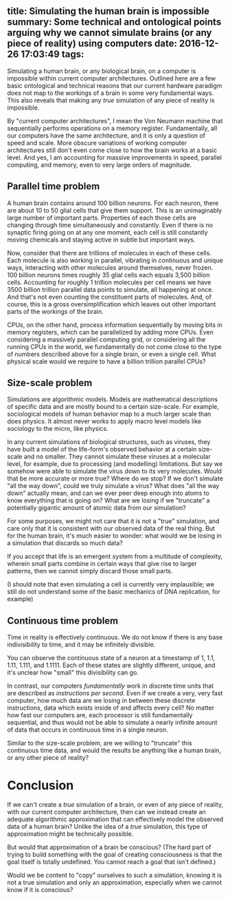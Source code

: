 title: Simulating the human brain is impossible
summary: Some technical and ontological points arguing why we cannot simulate brains (or any piece of reality) using computers
date: 2016-12-26 17:03:49
tags:
---

Simulating a human brain, or any biological brain, on a computer is impossible within current computer architectures. Outlined here are a few basic ontological and technical reasons that our current hardware paradigm does not map to the workings of a brain in some very fundamental ways. This also reveals that making any _true_ simulation of any piece of reality is impossible.

By "current computer architectures", I mean the Von Neumann machine that sequentially performs operations on a memory register. Fundamentally, all our computers have the same architecture, and it is only a question of speed and scale. More obscure variations of working computer architectures still don't even come close to how the brain works at a basic level. And yes, I am accounting for massive improvements in speed, parallel computing, and memory, even to very large orders of magnitude.

## Parallel time problem

A human brain contains around 100 billion neurons. For each neuron, there are about 10 to 50 glial cells that give them support. This is an unimaginably large number of important parts. Properties of each those cells are changing through time simultaneously and constantly. Even if there is no synaptic firing going on at any one moment, each cell is still constantly moving chemicals and staying active in subtle but important ways.

Now, consider that there are trillions of molecules in each of these cells. Each molecule is also working in parallel, vibrating in continuous and unique ways, interacting with other molecules around themselves, never frozen. 100 billion neurons times roughly 35 glial cells each equals 3,500 billion cells. Accounting for roughly 1 trillion molecules per cell means we have 3500 billion trillion parallel data points to simulate, all happening at once. And that's not even counting the constituent parts of molecules. And, of course, this is a gross oversimplification which leaves out other important parts of the workings of the brain.

CPUs, on the other hand, process information sequentially by moving bits in memory registers, which can be parallelized by adding more CPUs. Even considering a massively parallel computing grid, or considering all the running CPUs in the world, we fundamentally do not come close to the type of numbers described above for a single brain, or even a single cell. What physical scale would we require to have a billion trillion parallel CPUs?

## Size-scale problem

Simulations are algorithmic models. Models are mathematical descriptions of specific data and are mostly bound to a certain size-scale. For example, sociological models of human behavior map to a much larger scale than does physics. It almost never works to apply macro level models like sociology to the micro, like physics.

In any current simulations of biological structures, such as viruses, they have built a model of the life-form's observed behavior at a certain size-scale and no smaller. They cannot simulate these viruses at a molecular level, for example, due to processing (and modelling) limitations. But say we somehow were able to simulate the virus down to its very molecules. Would that be more accurate or more true? Where do we stop? If we don't simulate "all the way down", could we truly simulate a virus? What does "all the way down" actually mean, and can we ever peer deep enough into atoms to know everything that is going on? What are we losing if we "truncate" a potentially gigantic amount of atomic data from our simulation?

For some purposes, we might not care that it is not a "true" simulation, and care only that it is consistent with our observed data of the real thing. But for the human brain, it's much easier to wonder: what would we be losing in a simulation that discards so much data?

If you accept that life is an emergent system from a multitude of complexity, wherein small parts combine in certain ways that give rise to larger patterns, then we cannot simply discard those small parts.

(I should note that even simulating a cell is currently very implausible; we still do not understand some of the basic mechanics of DNA replication, for example)

## Continuous time problem

Time in reality is effectively continuous. We do not know if there is any base indivisibility to time, and it may be infinitely divisible.

You can observe the continuous state of a neuron at a timestamp of 1, 1.1, 1.11, 1.111, and 1.1111. Each of these states are slightly different, unique, and it's unclear how "small" this divisibility can go.

In contrast, our computers _fundamentally_ work in discrete time units that are described as _instructions per second_. Even if we create a very, very fast computer, how much data are we losing in between these discrete instructions, data which exists inside of and affects every cell? No matter how fast our computers are, each processor is still fundamentally sequential, and thus would not be able to simulate a nearly infinite amount of data that occurs in continuous time in a single neuron.

Similar to the size-scale problem, are we willing to "truncate" this continuous time data, and would the results be anything like a human brain, or any other piece of reality?


# Conclusion

If we can't create a _true_ simulation of a brain, or even of any piece of reality, with our current computer architecture, then can we instead create an adequate algorithmic approximation that can effectively model the observed data of a human brain? Unlike the idea of a _true_ simulation, this type of approximation might be technically possible.

But would that approximation of a brain be conscious? 
(The hard part of trying to build something with the goal of creating consciousness is that the goal itself is totally undefined. You cannot reach a goal that isn't defined.)

Would we be content to "copy" ourselves to such a simulation, knowing it is not a true simulation and only an approximation, especially when we cannot know if it is conscious?

